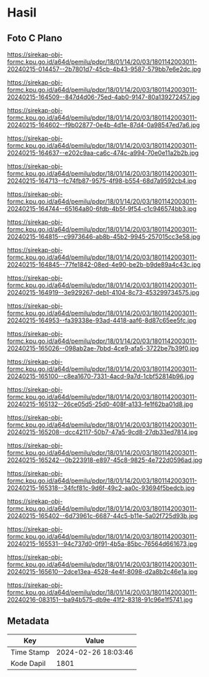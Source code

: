 # Hasil

## Foto C Plano

https://sirekap-obj-formc.kpu.go.id/a64d/pemilu/pdpr/18/01/14/20/03/1801142003011-20240215-014457--2b7801d7-45cb-4b43-9587-579bb7e6e2dc.jpg

https://sirekap-obj-formc.kpu.go.id/a64d/pemilu/pdpr/18/01/14/20/03/1801142003011-20240215-164509--847d4d06-75ed-4ab0-9147-80a139272457.jpg

https://sirekap-obj-formc.kpu.go.id/a64d/pemilu/pdpr/18/01/14/20/03/1801142003011-20240215-164602--f9b02877-0e4b-4d1e-87d4-0a98547ed7a6.jpg

https://sirekap-obj-formc.kpu.go.id/a64d/pemilu/pdpr/18/01/14/20/03/1801142003011-20240215-164637--e202c9aa-ca6c-474c-a994-70e0e11a2b2b.jpg

https://sirekap-obj-formc.kpu.go.id/a64d/pemilu/pdpr/18/01/14/20/03/1801142003011-20240215-164713--fc74fb87-9575-4f98-b554-68d7a9592cb4.jpg

https://sirekap-obj-formc.kpu.go.id/a64d/pemilu/pdpr/18/01/14/20/03/1801142003011-20240215-164744--65164a80-6fdb-4b5f-9f54-c1c946574bb3.jpg

https://sirekap-obj-formc.kpu.go.id/a64d/pemilu/pdpr/18/01/14/20/03/1801142003011-20240215-164815--c9973646-ab8b-45b2-9945-257015cc3e58.jpg

https://sirekap-obj-formc.kpu.go.id/a64d/pemilu/pdpr/18/01/14/20/03/1801142003011-20240215-164845--77fe1842-08ed-4e90-be2b-b9de89a4c43c.jpg

https://sirekap-obj-formc.kpu.go.id/a64d/pemilu/pdpr/18/01/14/20/03/1801142003011-20240215-164919--3e929267-deb1-4104-8c73-453299734575.jpg

https://sirekap-obj-formc.kpu.go.id/a64d/pemilu/pdpr/18/01/14/20/03/1801142003011-20240215-164953--fa39338e-93ad-4418-aaf6-8d87c65ee5fc.jpg

https://sirekap-obj-formc.kpu.go.id/a64d/pemilu/pdpr/18/01/14/20/03/1801142003011-20240215-165026--098ab2ae-7bbd-4ce9-afa5-3722be7b39f0.jpg

https://sirekap-obj-formc.kpu.go.id/a64d/pemilu/pdpr/18/01/14/20/03/1801142003011-20240215-165100--c8ea1670-7331-4acd-9a7d-1cbf52814b96.jpg

https://sirekap-obj-formc.kpu.go.id/a64d/pemilu/pdpr/18/01/14/20/03/1801142003011-20240215-165132--26ce05d5-25d0-408f-a133-fe1f62ba01d8.jpg

https://sirekap-obj-formc.kpu.go.id/a64d/pemilu/pdpr/18/01/14/20/03/1801142003011-20240215-165208--dcc42117-50b7-47a5-9cd8-27db33ed7814.jpg

https://sirekap-obj-formc.kpu.go.id/a64d/pemilu/pdpr/18/01/14/20/03/1801142003011-20240215-165242--0b223918-e897-45c8-9825-4e722d0596ad.jpg

https://sirekap-obj-formc.kpu.go.id/a64d/pemilu/pdpr/18/01/14/20/03/1801142003011-20240215-165318--34fcf81c-9d6f-49c2-aa0c-93694f5bedcb.jpg

https://sirekap-obj-formc.kpu.go.id/a64d/pemilu/pdpr/18/01/14/20/03/1801142003011-20240215-165402--6d73961c-6687-44c5-b11e-5a02f725d93b.jpg

https://sirekap-obj-formc.kpu.go.id/a64d/pemilu/pdpr/18/01/14/20/03/1801142003011-20240215-165531--94c737d0-0f91-4b5a-85bc-76564d661673.jpg

https://sirekap-obj-formc.kpu.go.id/a64d/pemilu/pdpr/18/01/14/20/03/1801142003011-20240215-165610--2dce13ea-4528-4e4f-8098-d2a8b2c46e1a.jpg

https://sirekap-obj-formc.kpu.go.id/a64d/pemilu/pdpr/18/01/14/20/03/1801142003011-20240216-083151--ba94b575-db9e-41f2-8318-91c96e1f5741.jpg


## Metadata

| Key        | Value               |
| ---------- | ------------------- |
| Time Stamp | 2024-02-26 18:03:46 |
| Kode Dapil | 1801                |



